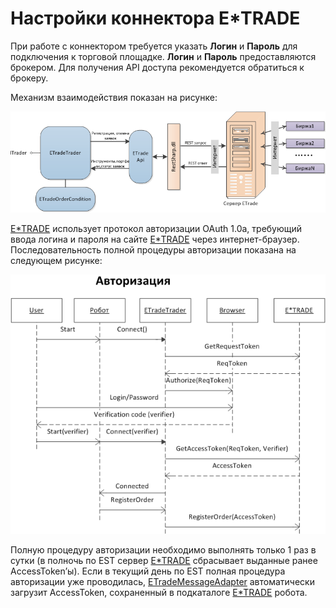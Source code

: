 # Настройки коннектора E\*TRADE

При работе с коннектором требуется указать **Логин** и **Пароль** для подключения к торговой площадке. **Логин** и **Пароль** предоставляются брокером. Для получения API доступа рекомендуется обратиться к брокеру.

Механизм взаимодействия показан на рисунке: 

![ETrade](../../../../../images/etrade.png)

[E\*TRADE](../e_trade.md) использует протокол авторизации OAuth 1.0a, требующий ввода логина и пароля на сайте [E\*TRADE](https://etrade.com/) через интернет\-браузер. Последовательность полной процедуры авторизации показана на следующем рисунке:

![etrade autoriazation](../../../../../images/etrade_autoriazation.png)

Полную процедуру авторизации необходимо выполнять только 1 раз в сутки (в полночь по EST сервер [E\*TRADE](../e_trade.md) сбрасывает выданные ранее AccessToken’ы). Если в текущий день по EST полная процедура авторизации уже проводилась, [ETradeMessageAdapter](xref:StockSharp.ETrade.ETradeMessageAdapter) автоматически загрузит AccessToken, сохраненный в подкаталоге [E\*TRADE](../e_trade.md) робота.
